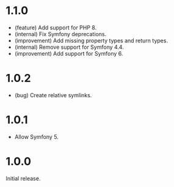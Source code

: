 1.1.0
=====

*   (feature) Add support for PHP 8.
*   (internal) Fix Symfony deprecations.
*   (improvement) Add missing property types and return types.
*   (internal) Remove support for Symfony 4.4.
*   (improvement) Add support for Symfony 6.


1.0.2
=====

*   (bug) Create relative symlinks.


1.0.1
=====

*   Allow Symfony 5.


1.0.0
=====

Initial release.
